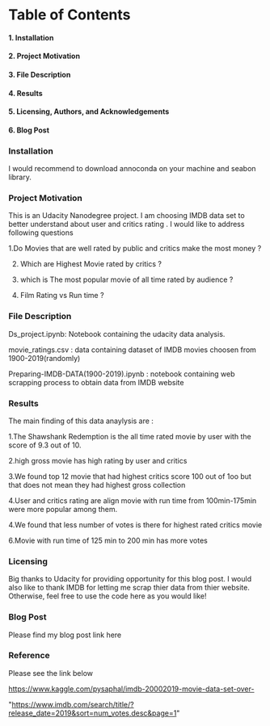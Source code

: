 <h1>Table of Contents</h1>

<h4>1. Installation</h4>

<h4>2. Project Motivation</h4>

<h4>3. File Description</h4>

<h4>4. Results</h4>

<h4>5. Licensing, Authors, and Acknowledgements</h4>

<h4>6. Blog Post</h4>



<h3>Installation</h3>
I would recommend to download annoconda on your machine and seabon library.


<h3>Project Motivation</h3>
This is an Udacity Nanodegree project. I am choosing IMDB data set to better understand about user and critics rating .
I would like to address following questions

1.Do Movies that are well rated by public and critics make the most money ?

2. Which are Highest Movie rated by critics ?

3. which is The most popular movie of all time rated by audience ?

4. Film Rating vs Run time ?

<h3>File Description</h3>

Ds_project.ipynb: Notebook containing the udacity data analysis.

movie_ratings.csv : data containing dataset of IMDB movies choosen from 1900-2019(randomly)

Preparing-IMDB-DATA(1900-2019).ipynb : notebook containing web scrapping process to obtain data from IMDB website

<h3>Results</h3>

The main finding of this data anaylysis are :


1.The Shawshank Redemption is the all time rated movie by user with the score of 9.3 out of 10.

2.high gross movie has high rating by user and critics

3.We found top 12 movie that had highest critics score 100 out of 1oo but that does not mean they had highest gross collection

4.User and critics rating are align movie with run time from 100min-175min were more popular among them.

4.We found that less number of votes is there for highest rated critics movie

6.Movie with run time of 125 min to 200 min has more votes

<h3>Licensing</h3>

Big thanks to Udacity for providing opportunity for this blog post. I would also like to thank IMDB for letting me scrap thier data
from thier website. Otherwise, feel free to use the code here as you would like!

<h3>Blog Post</h3>

Please find my blog post link here

<h3>Reference</h3>


  Please see the link below 
  
  https://www.kaggle.com/pysaphal/imdb-20002019-movie-data-set-over-
  
"https://www.imdb.com/search/title/?release_date=2019&sort=num_votes,desc&page=1"

